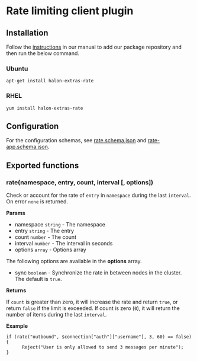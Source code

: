 # Rate limiting client plugin

## Installation

Follow the [instructions](https://docs.halon.io/manual/comp_install.html#installation) in our manual to add our package repository and then run the below command.

### Ubuntu

```
apt-get install halon-extras-rate
```

### RHEL

```
yum install halon-extras-rate
```

## Configuration
For the configuration schemas, see [rate.schema.json](rate.schema.json) and [rate-app.schema.json](rate-app.schema.json).

## Exported functions

### rate(namespace, entry, count, interval [, options])

Check or account for the rate of `entry` in `namespace` during the last `interval`. On error `none` is returned.

**Params**

- namespace `string` - The namespace
- entry `string` - The entry
- count `number` - The count
- interval `number` - The interval in seconds
- options `array` - Options array

The following options are available in the **options** array.

- sync `boolean` - Synchronize the rate in between nodes in the cluster. The default is `true`.

**Returns**

If `count` is greater than zero, it will increase the rate and return `true`, or return `false` if the limit is exceeded. If count is zero (`0`), it will return the number of items during the last `interval`.

**Example**

```
if (rate("outbound", $connection["auth"]["username"], 3, 60) == false) {
      Reject("User is only allowed to send 3 messages per minute");
}
```